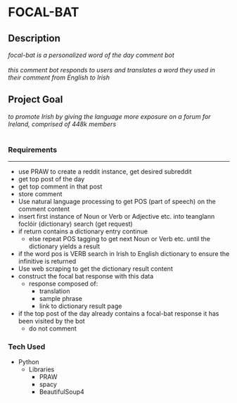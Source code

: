 # FOCAL-BAT 

## Description 
_focal-bat is a personalized word of the day comment bot_<br/><br/>
_this comment bot responds to users and translates a word they used in their comment from English to Irish_

## Project Goal
_to promote Irish by giving the language more exposure on a forum for Ireland, comprised of 448k members_<br/><br/>

### **Requirements**
---
* use PRAW to create a reddit instance, get desired subreddit
* get top post of the day
* get top comment in that post
* store comment
* Use natural language processing to get POS (part of speech) on the comment content
* insert first instance of Noun or Verb or Adjective etc. into teanglann foclóir (dictionary) search (get request)
* if return contains a dictionary entry continue
  * else repeat POS tagging to get next Noun or Verb etc. until the dictionary yields a result
* if the word pos is VERB search in Irish to English dictionary to ensure the infinitive is returned
* Use web scraping to get the dictionary result content
* construct the focal bat response with this data
  * response composed of:
    * translation
    * sample phrase
    * link to dictionary result page
* if the top post of the day already contains a focal-bat response it has been visited by the bot 
  * do not comment<br/>

### **Tech Used**
* Python
  * Libraries
    * PRAW
    * spacy
    * BeautifulSoup4
